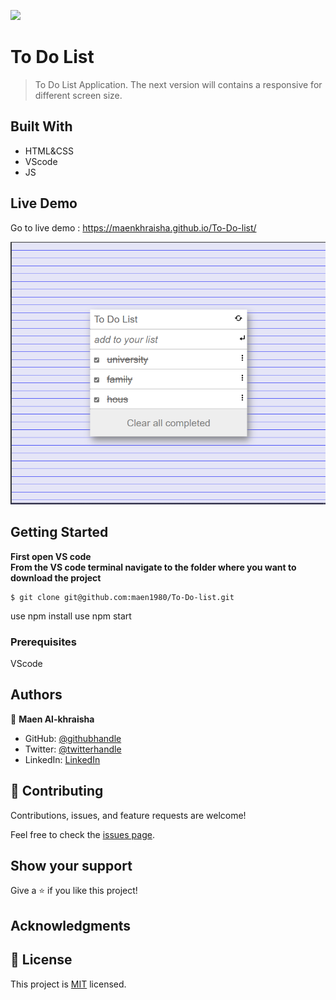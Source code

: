 ![](https://img.shields.io/badge/Microverse-blueviolet)

# To Do List

> To Do List Application.
> The next version will contains a responsive for different screen size.

## Built With

- HTML&CSS
- VScode 
- JS

## Live Demo 

Go to live demo : 
https://maenkhraisha.github.io/To-Do-list/

![portfolio](./src/img/Capture2.PNG)

## Getting Started

**First open VS code**<br/>
**From the VS code terminal navigate to the folder where you want to download the project**<br/>
```
$ git clone git@github.com:maen1980/To-Do-list.git
```
use npm install
use npm start


### Prerequisites
VScode


## Authors

👤 **Maen Al-khraisha**

- GitHub: [@githubhandle](https://github.com/maen1980)
- Twitter: [@twitterhandle](https://twitter.com/AlkhryshaM)
- LinkedIn: [LinkedIn](https://www.linkedin.com/in/ma-en-mohammad-303930100/)



## 🤝 Contributing

Contributions, issues, and feature requests are welcome!

Feel free to check the [issues page](../../issues/).

## Show your support

Give a ⭐️ if you like this project!

## Acknowledgments



## 📝 License

This project is [MIT](./MIT.md) licensed.
